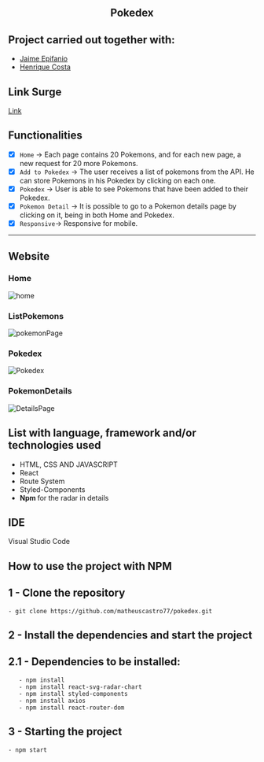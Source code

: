 <h2 align="center"> 
	Pokedex
</h2>

## Project carried out together with:
<ul>
	<li><a href='https://www.linkedin.com/in/jaime-epifanio/'> Jaime Epifanio </a></li>
	<li><a href='https://www.linkedin.com/in/heinrickcostta/'> Henrique Costa </a></li>
</ul>

## Link Surge
[Link](fallacious-development.surge.sh/)

## Functionalities

- [x] `Home` → Each page contains 20 Pokemons, and for each new page, a new request for 20 more Pokemons. 
- [x] `Add to Pokedex` → The user receives a list of pokemons from the API. He can store Pokemons in his Pokedex by clicking on each one.
- [x] `Pokedex` → User is able to see Pokemons that have been added to their Pokedex. 
- [x] `Pokemon Detail` → It is possible to go to a Pokemon details page by clicking on it, being in both Home and Pokedex.
- [x] `Responsive`→ Responsive for mobile.

---
## Website
### Home
![home](https://user-images.githubusercontent.com/94663972/158402424-43469ade-f3fc-404e-bd73-3452fa7e8a05.png)
### ListPokemons
![pokemonPage](https://user-images.githubusercontent.com/94663972/158402432-820467bc-436f-437a-9d27-acb934b309ce.png)
### Pokedex
![Pokedex](https://user-images.githubusercontent.com/94663972/158402440-5b9b25e8-c00f-4044-997d-18d39faff12b.png)
### PokemonDetails
![DetailsPage](https://user-images.githubusercontent.com/94663972/158402436-0de47fc3-cf07-41e6-bf43-7e38b1f028f9.png)

## List with language, framework and/or technologies used
<ul>
	<li>HTML, CSS AND JAVASCRIPT</li>
	<li>React</li>
	<li>Route System</li>
	<li>Styled-Components</li>
	<li> <b> Npm </b>  for the radar in details</li>
</ul>
 
## IDE

Visual Studio Code

## How to use the project with NPM

## 1 - Clone the repository
	- git clone https://github.com/matheuscastro77/pokedex.git
## 2 - Install the dependencies and start the project

## 2.1 - Dependencies to be installed:
       - npm install
       - npm install react-svg-radar-chart
       - npm install styled-components
       - npm install axios
       - npm install react-router-dom
      
## 3 - Starting the project
	- npm start
      
  
       

